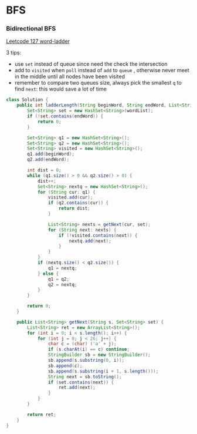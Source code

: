 # BFS

### Bidirectional BFS

[Leetcode 127 word-ladder](https://leetcode.com/problems/word-ladder/)

3 tips:

- use `set` instead of queue since need the check the intersection
- add to `visited` when `poll` instead of `add` to `queue` , otherwise never meet in the middle until all nodes have been visited
- remember to compare two queues size, always pick the smallest `q` to find `next`: this would save a lot of time



```java
class Solution {
    public int ladderLength(String beginWord, String endWord, List<String> wordList) {
        Set<String> set = new HashSet<String>(wordList);
        if (!set.contains(endWord)) {
            return 0;
        }

        Set<String> q1 = new HashSet<String>();
        Set<String> q2 = new HashSet<String>();
        Set<String> visited = new HashSet<String>();
        q1.add(beginWord);
        q2.add(endWord);

        int dist = 0;
        while (q1.size() > 0 && q2.size() > 0) {
            dist++;
            Set<String> nextq = new HashSet<String>();
            for (String cur: q1) {
                visited.add(cur);
                if (q2.contains(cur)) {
                    return dist;
                }

                List<String> nexts = getNext(cur, set);
                for (String next: nexts) {
                    if (!visited.contains(next)) {
                        nextq.add(next);
                    }
                }
            }
            if (nextq.size() < q2.size()) {
                q1 = nextq;
            } else {
                q1 = q2;
                q2 = nextq;
            }
        }

        return 0;
    }

    public List<String> getNext(String s, Set<String> set) {
        List<String> ret = new ArrayList<String>();
        for (int i = 0; i < s.length(); i++) {
            for (int j = 0; j < 26; j++) {
                char c = (char) ('a' + j);
                if (s.charAt(i) == c) continue;
                StringBuilder sb = new StringBuilder();
                sb.append(s.substring(0, i));
                sb.append(c);
                sb.append(s.substring(i + 1, s.length()));
                String next = sb.toString();
                if (set.contains(next)) {
                    ret.add(next);
                }
            }
        }

        return ret;
	}
}
```

